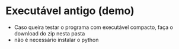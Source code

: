 # Executável antigo (demo)
- Caso queira testar o programa com executável compacto, faça o download do zip nesta pasta
- não é necessário instalar o python

